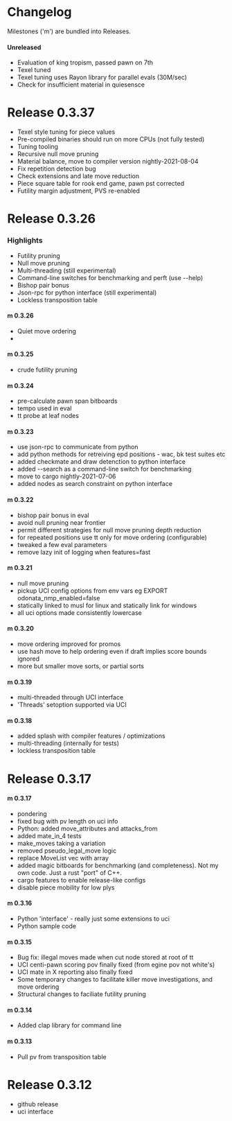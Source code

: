 # Changelog

Milestones ('m') are bundled into Releases.  

#### Unreleased
- Evaluation of king tropism, passed pawn on 7th
- Texel tuned
- Texel tuning uses Rayon library for parallel evals (30M/sec)
- Check for insufficient material in quiesensce



# Release 0.3.37
- Texel style tuning for piece values
- Pre-compiled binaries should run on more CPUs (not fully tested)
- Tuning tooling
- Recursive null move pruning
- Material balance, move to compiler version nightly-2021-08-04
- Fix repetition detection bug
- Check extensions and late move reduction
- Piece square table for rook end game, pawn pst corrected
- Futility margin adjustment, PVS re-enabled



# Release 0.3.26

### Highlights
- Futility pruning
- Null move pruning
- Multi-threading (still experimental)
- Command-line switches for benchmarking and perft (use --help)
- Bishop pair bonus
- Json-rpc for python interface (still experimental)
- Lockless transposition table

#### m 0.3.26
- Quiet move ordering
- 
#### m 0.3.25
- crude futility pruning

#### m 0.3.24
- pre-calculate pawn span bitboards
- tempo used in eval
- tt probe at leaf nodes 

#### m 0.3.23
- use json-rpc to communicate from python
- add python methods for retreiving epd positions - wac, bk test suites etc
- added checkmate and draw detenction to python interface
- added --search as a command-line switch for benchmarking 
- move to cargo nightly-2021-07-06
- added nodes as search constraint on python interface

#### m 0.3.22
- bishop pair bonus in eval
- avoid null pruning near frontier 
- permit different strategies for null move pruning depth reduction
- for repeated positions use tt only for move ordering (configurable) 
- tweaked a few eval parameters
- remove lazy init of logging when features=fast

#### m 0.3.21
- null move pruning
- pickup UCI config options from env vars eg EXPORT odonata_nmp_enabled=false
- statically linked to musl for linux and statically link for windows
- all uci options made consistently lowercase

#### m 0.3.20
- move ordering improved for promos 
- use hash move to help ordering even if draft implies score bounds ignored
- more but smaller move sorts, or partial sorts  


#### m 0.3.19
- multi-threaded through UCI interface
- 'Threads' setoption supported via UCI

#### m 0.3.18
- added splash with compiler features / optimizations
- multi-threading (internally for tests)
- lockless transposition table


# Release 0.3.17
#### m 0.3.17
- pondering 
- fixed bug with pv length on uci info
- Python: added move_attributes and attacks_from
- added mate_in_4 tests
- make_moves taking a variation 
- removed pseudo_legal_move logic
- replace MoveList vec with array 
- added magic bitboards for benchmarking (and completeness). Not my own code. Just a rust "port" of C++.
- cargo features to enable release-like configs
- disable piece mobility for low plys 

#### m 0.3.16
- Python 'interface' - really just some extensions to uci
- Python sample code

#### m 0.3.15
- Bug fix: illegal moves made when cut node stored at root of tt
- UCI centi-pawn scoring pov finally fixed (from egine pov not white's)
- UCI mate in X reporting also finally fixed
- Some temporary changes to facilitate killer move investigations, and move ordering
- Structural changes to faciliate futility pruning

#### m 0.3.14
- Added clap library for command line 

#### m 0.3.13
- Pull pv from transposition table


# Release 0.3.12
- github release
- uci interface

